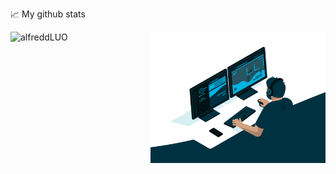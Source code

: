 📈 My github stats
<p> <img align="left" src="https://github-readme-stats.vercel.app/api?username=alfreddLUO&show_icons=true&theme=gotham" height="210" alt="alfreddLUO" />
<img align="right" alt="GIF" src="code.gif" width="280" height="210" />
</p>

